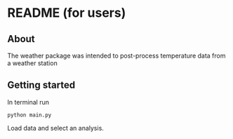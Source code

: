 # README (for users)

## About             
The weather package was intended to post-process temperature data from a weather station

## Getting started
In terminal run
  
    python main.py

Load data and select an analysis.
